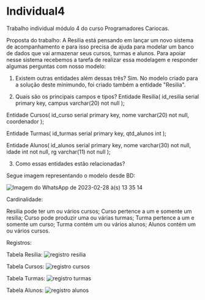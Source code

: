 # Individual4
Trabalho individual módulo 4 do curso Programadores Cariocas.


Proposta do trabalho:
A Resilia está pensando em lançar um novo sistema de acompanhamento e para isso precisa de ajuda para modelar um banco de dados que vai armazenar seus cursos, turmas e alunos.
Para apoiar nesse sistema recebemos a tarefa de realizar essa modelagem
e responder algumas perguntas com nosso modelo:

1. Existem outras entidades além dessas três?
Sim. No modelo criado para a solução deste minimundo, foi criado também a entidade "Resilia".

2. Quais são os principais campos e tipos?
Entidade Resilia(
  id_resilia serial primary key,
  campus varchar(20) not null
);

Entidade Cursos(
  id_curso serial primary key,
  nome varchar(20) not null,
  coordenador
);

Entidade Turmas(
  id_turmas serial primary key,
  qtd_alunos int
);

Entidade Alunos(
  id_alunos serial primary key,
  nome varchar(30) not null,
  idade int not null,
  rg varchar(11) not null
);
  
  

3. Como essas entidades estão relacionadas?

Segue imagem representando o modelo desde BD:

![Imagem do WhatsApp de 2023-02-28 à(s) 13 35 14](https://user-images.githubusercontent.com/83782674/221925982-a9c92575-ba97-451a-9b56-3f39e597f19a.jpg)

Cardinalidade:

Resilia pode ter um ou vários cursos;
Curso pertence a um e somente um resilia;
Curso pode produzir uma ou várias turmas;
Turma pertence a um e somente um curso;
Turma contém um ou vários alunos;
Alunos contém um ou vários cursos.

Registros:

Tabela Resilia:
![registro resilia](https://user-images.githubusercontent.com/83782674/221931530-64d71d2b-51b3-41aa-a698-592ae3cc3513.jpg)

Tabela Cursos:
![registro cursos](https://user-images.githubusercontent.com/83782674/221931567-61f59e0e-3568-438b-bf2c-80b511386963.jpg)

Tabela Turmas:
![registro turmas](https://user-images.githubusercontent.com/83782674/221931598-f65c5152-7b4b-4a66-b4cb-403d791e3a3c.jpg)

Tabela Alunos:
![registro alunos](https://user-images.githubusercontent.com/83782674/221931650-e2566409-5072-4943-9315-9435c8eb361e.jpg)
